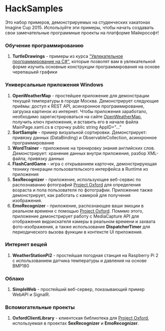# HackSamples
Это набор примеров, демонстрируемых на студенческих хакатонах Imagine Cup 2015. Используйте эти примеры, чтобы начать создавать свои замечательные программные проекты на платформе Майкрософт!

### Обучение программированию
1. **TurtleDrawings** - примеры из курса ["Увлекательное программирование на C#"](http://aka.ms/learncs), которые позволят вам в увлекательной форме изучить основные конструкции программирования на основе черепашьей графики

### Универсальные приложения Windows
1. **OpenWeatherMap** - простейшее приложение для демонстрации текущей температуры в городе Москва. Демонстрирует следующие приёмы: доступ к REST API, асинхронное программирование, загрузка картинок из интернет. Чтобы приложения заработало, необходимо зарегистрироваться на сайте [OpenWeatherMap](http://OpenWeatherMap.org), получить ключ приложения, и вставить его в начале файла MainPage.xaml.cs в строчку public string AppID="..."
2. **SortSample** - пример визуальной сортировки. Демонстрирует: привязку данных (DataBinding) и ObservableCollection<T>, асинхронное программирование
3. **WordTrainer** - приложение на тренировку знания английских слов. Демонстрирует: хранение данных внутри приложения, разбор XML-файла, привязку данных
4. **FlashCardGame** - игра с открыванием карточек, демонстрирующая технику генерации пользовательского интерфейса в Runtime из приложения
5. **SexRecognizer** - приложение, использующее веб-сервис по распознаванию фотографий [Project Oxford](https://www.projectoxford.ai/) для определения возраста и пола пользователя по фотографии. Приложение также демонстрирует, как работать с камерой для получения изображения.
6. **EmoRecognizer** - приложение, распознающее ваши эмоции в реальном времени с помощью [Project Oxford](https://www.projectoxford.ai/). Помимо этого, приложение демонстрирует работу с MediaCapture API для отображения видоискателя камеры в реальном времени и захвата фото-изображения, а также использование **DispatcherTimer** для периодического вызова функции в контексте UI приложения.

### Интернет вещей
1. **WeatherStationPi2** - простейшая погодная станция на Raspberry Pi 2 с использованием датчика температуры и давления на основе BMP180

### Облако ###
1. **SimpleWeb** - простейший веб-сервер, показывающий пример WebAPI и SignalR.

### Вспомогательные проекты
1. **OxfordClientLibrary** - клиентская библиотека для [Project Oxford](https://www.projectoxford.ai/), используемая в проектах **SexRecognizer** и **EmoRecognizer**.
